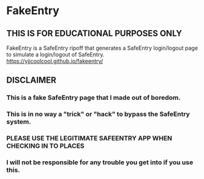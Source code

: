 # FakeEntry
## THIS IS FOR EDUCATIONAL PURPOSES ONLY
FakeEntry is a SafeEntry ripoff that generates a SafeEntry login/logout page to simulate a login/logout of SafeEntry.
https://yjjcoolcool.github.io/fakeentry/

## DISCLAIMER
### This is a fake SafeEntry page that I made out of boredom.
### This is in no way a "trick" or "hack" to bypass the SafeEntry system.
### PLEASE USE THE LEGITIMATE SAFEENTRY APP WHEN CHECKING IN TO PLACES
### I will not be responsible for any trouble you get into if you use this.
